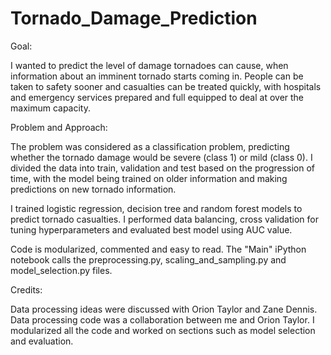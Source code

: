 # Tornado_Damage_Prediction

Goal: 

I wanted to predict the level of damage tornadoes can cause, when information about an imminent tornado starts coming in. People can be taken to safety sooner and casualties can be treated quickly, with hospitals and emergency services prepared and full equipped to deal at over the maximum capacity.

Problem and Approach: 

The problem was considered as a classification problem, predicting whether the tornado damage would be severe (class 1) or mild (class 0). I divided the data into train, validation and test based on the progression of time, with the model being trained on older information and making predictions on new tornado information. 

I trained logistic regression, decision tree and random forest models to predict tornado casualties. I performed data balancing, cross validation for tuning hyperparameters and evaluated best model using AUC value.

Code is modularized, commented and easy to read. The "Main" iPython notebook calls the preprocessing.py, scaling_and_sampling.py and model_selection.py files.

Credits: 

Data processing ideas were discussed with Orion Taylor and Zane Dennis. Data processing code was a collaboration between me and Orion Taylor. I modularized all the code and worked on sections such as model selection and evaluation.
